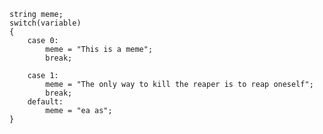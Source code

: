     string meme;
    switch(variable)
    {
        case 0: 
            meme = "This is a meme";
            break;

        case 1:
            meme = "The only way to kill the reaper is to reap oneself";
            break;
        default:
            meme = "ea as";
    }